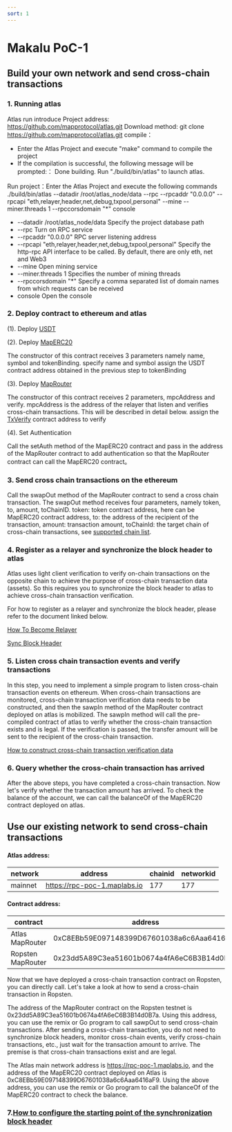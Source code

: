```yaml
---
sort: 1
---
```


# Makalu PoC-1

## Build your own network and send cross-chain transactions

### 1. Running atlas

Atlas run introduce
Project address: https://github.com/mapprotocol/atlas.git
Download method: git clone https://github.com/mapprotocol/atlas.git
compile：

- Enter the Atlas Project and execute "make" command to compile the project
- If the compilation is successful, the following message will be prompted:：
  Done building.
  Run "./build/bin/atlas" to launch atlas.

Run project：Enter the Atlas Project and execute the following commands
./build/bin/atlas --datadir /root/atlas_node/data  --rpc --rpcaddr "0.0.0.0" --rpcapi "eth,relayer,header,net,debug,txpool,personal" --mine --miner.threads 1  --rpccorsdomain "*" console

- --datadir /root/atlas_node/data   Specify the project database path
- --rpc   Turn on RPC service
- --rpcaddr "0.0.0.0" RPC server listening address
- --rpcapi "eth,relayer,header,net,debug,txpool,personal"      Specify the http-rpc API interface to be called. By default, there are only eth, net and Web3
- --mine Open mining service
- --miner.threads 1 Specifies the number of mining threads
- --rpccorsdomain "*" Specify a comma separated list of domain names from which requests can be received
-  console Open the console

### 2. Deploy contract to ethereum and atlas
(1). Deploy [USDT](https://github.com/mapprotocol/contracts/blob/884cc2b64ff14c01fa60251851537e2f877a14a2/contracts/Usdt.sol)

(2). Deploy [MapERC20](https://github.com/mapprotocol/contracts/blob/884cc2b64ff14c01fa60251851537e2f877a14a2/contracts/MapERC20.sol)

The constructor of this contract receives 3 parameters namely name, symbol and tokenBinding.
specify name and symbol assign the USDT contract address obtained in the previous step to tokenBinding

(3). Deploy [MapRouter](https://github.com/mapprotocol/contracts/blob/884cc2b64ff14c01fa60251851537e2f877a14a2/contracts/MapRouter.sol)

The constructor of this contract receives 2 parameters, mpcAddress and verify. mpcAddress is the address of the relayer 
that listen and verifies cross-chain transactions. This will be described in detail below. assign the 
[TxVerify](https://mapprotocol.github.io/atlas/tx_verify/Tx-Verify-Contract#contract-address) contract address to verify

(4). Set Authentication

Call the setAuth method of the MapERC20 contract and pass in the address of the MapRouter contract to add
authentication so that the MapRouter contract can call the MapERC20 contract。

### 3. Send cross chain transactions on the ethereum
Call the swapOut method of the MapRouter contract to send a cross chain transaction. The swapOut method receives
four parameters, namely token, to, amount, toChainID. 
token: token contract address, here can be MapERC20 contract address,
to: the address of the recipient of the transaction, 
amount: transaction amount, 
toChainId: the target chain of cross-chain transactions,
see [supported chain list](https://mapprotocol.github.io/atlas/light%20client%20data/Header-Store-API#chain-identification-list).

### 4. Register as a relayer and synchronize the block header to atlas
Atlas uses light client verification to verify on-chain transactions on the opposite chain to achieve the purpose of 
cross-chain transaction data (assets). So this requires you to synchronize the block header to atlas to achieve 
cross-chain transaction verification.

For how to register as a relayer and synchronize the block header, please refer to the document linked below.

[How To Become Relayer](https://mapprotocol.github.io/atlas/relayer/QuickStart.html)

[Sync Block Header](https://mapprotocol.github.io/atlas/light%20client%20data/Header-Store-Contract.html)

### 5. Listen cross chain transaction events and verify transactions
In this step, you need to implement a simple program to listen cross-chain transaction events on ethereum. 
When cross-chain transactions are monitored, cross-chain transaction verification data needs to be constructed, 
and then the sawpIn method of the MapRouter contract deployed on atlas is mobilized. 
The sawpIn method will call the pre-compiled contract of atlas to verify whether the cross-chain transaction exists and is legal. 
If the verification is passed, the transfer amount will be sent to the recipient of the cross-chain transaction.

[How to construct cross-chain transaction verification data](https://mapprotocol.github.io/atlas/tx_verify/Tx-Verify-Contract.html#example)

### 6. Query whether the cross-chain transaction has arrived
After the above steps, you have completed a cross-chain transaction. Now let's verify whether the transaction amount has arrived. 
To check the balance of the account, we can call the balanceOf of the MapERC20 contract deployed on atlas.

## Use our existing network to send cross-chain transactions

#### Atlas  address:

| network  | address | chainid | networkid |
| -------- | ------  | ------ | ------ |
| mainnet  | https://rpc-poc-1.maplabs.io | 177 | 177 |

#### Contract address:

| contract| address |
| -------- | ------ |
| Atlas MapRouter | 0xC8EBb59E097148399D67601038a6c6Aaa6416aF9 |
| Ropsten MapRouter | 0x23dd5A89C3ea51601b0674a4fA6eC6B3B14d0B7a|

Now that we have deployed a cross-chain transaction contract on Ropsten, you can directly call.
Let's take a look at how to send a cross-chain transaction in Ropsten.

The address of the MapRouter contract on the Ropsten testnet is 0x23dd5A89C3ea51601b0674a4fA6eC6B3B14d0B7a. 
Using this address, you can use the remix or Go program to call sawpOut to send cross-chain transactions. 
After sending a cross-chain transaction, you do not need to synchronize block headers, monitor cross-chain events, 
verify cross-chain transactions, etc., just wait for the transaction amount to arrive. 
The premise is that cross-chain transactions exist and are legal.

The Atlas main network address is https://rpc-poc-1.maplabs.io, and the address of the MapERC20 contract deployed 
on Atlas is 0xC8EBb59E097148399D67601038a6c6Aaa6416aF9. Using the above address, you can use the remix or Go program to 
call the balanceOf of the MapERC20 contract to check the balance.

### 7.[How to configure the starting point of the synchronization block header](https://mapprotocol.github.io/atlas/chains_config/ChainsConfig.html)
